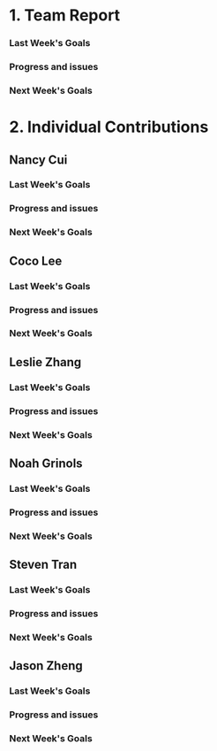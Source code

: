 # 1. Team Report
<status update for TA here>

<agenda for team meeting here>

### Last Week's Goals

### Progress and issues

### Next Week's Goals

# 2. Individual Contributions
## Nancy Cui
### Last Week's Goals

### Progress and issues

### Next Week's Goals

## Coco Lee
### Last Week's Goals

### Progress and issues

### Next Week's Goals

## Leslie Zhang
### Last Week's Goals

### Progress and issues

### Next Week's Goals

## Noah Grinols
### Last Week's Goals

### Progress and issues

### Next Week's Goals

## Steven Tran
### Last Week's Goals

### Progress and issues

### Next Week's Goals

## Jason Zheng 
### Last Week's Goals

### Progress and issues

### Next Week's Goals

